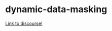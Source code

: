 # dynamic-data-masking

[Link to discourse!](https://discourse.getdbt.com/t/how-to-implement-dynamic-data-masking-on-redshift/2043)